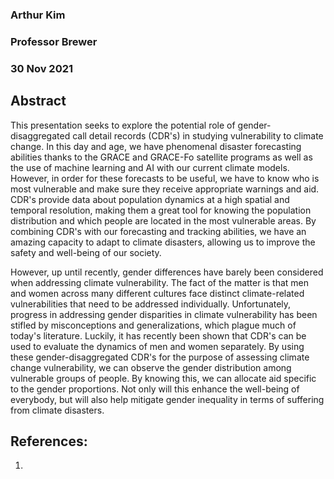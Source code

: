 ### Arthur Kim
### Professor Brewer
### 30 Nov 2021

## Abstract

This presentation seeks to explore the potential role of gender-disaggregated call detail records (CDR's) in studying vulnerability to climate change. In this day and age, we have phenomenal disaster forecasting abilities thanks to the GRACE and GRACE-Fo satellite programs as well as the use of machine learning and AI with our current climate models. However, in order for these forecasts to be useful, we have to know who is most vulnerable and make sure they receive appropriate warnings and aid. CDR's provide data about population dynamics at a high spatial and temporal resolution, making them a great tool for knowing the population distribution and which people are located in the most vulnerable areas. By combining CDR's with our forecasting and tracking abilities, we have an amazing capacity to adapt to climate disasters, allowing us to improve the safety and well-being of our society.

However, up until recently, gender differences have barely been considered when addressing climate vulnerability. The fact of the matter is that men and women across many different cultures face distinct climate-related vulnerabilities that need to be addressed individually.  Unfortunately, progress in addressing gender disparities in climate vulnerability has been stifled by misconceptions and generalizations, which plague much of today's literature. Luckily, it has recently been shown that CDR's can be used to evaluate the dynamics of men and women separately. By using these gender-disaggregated CDR's for the purpose of assessing climate change vulnerability, we can observe the gender distribution among vulnerable groups of people. By knowing this, we can allocate aid specific to the gender proportions. Not only will this enhance the well-being of everybody, but will also help mitigate gender inequality in terms of suffering from climate disasters.  

## References:
1. 
